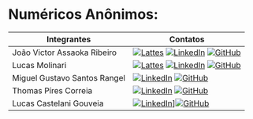 # Numéricos Anônimos:

| Integrantes | Contatos |
|-|-|
| João Victor Assaoka Ribeiro | [![Lattes](https://shields.io/badge/Lattes-000000?style=for-the-badge&logo=lattes&logoColor=white)](http://lattes.cnpq.br/1720255556289414) [![LinkedIn](https://shields.io/badge/LinkedIn-0077B5?style=for-the-badge&logo=linkedin&logoColor=white)](https://www.linkedin.com/in/assaoka/) [![GitHub](https://shields.io/badge/GitHub-181717?style=for-the-badge&logo=github&logoColor=white)](https://github.com/Assaoka) |
| Lucas Molinari | [![Lattes](https://shields.io/badge/Lattes-000000?style=for-the-badge&logo=lattes&logoColor=white)](http://lattes.cnpq.br/3863110880184485) [![LinkedIn](https://shields.io/badge/LinkedIn-0077B5?style=for-the-badge&logo=linkedin&logoColor=white)](https://www.linkedin.com/in/lucas-molinari-dev/) [![GitHub](https://shields.io/badge/GitHub-181717?style=for-the-badge&logo=github&logoColor=white)](https://github.com/molhinari) |
| Miguel Gustavo Santos Rangel | [![LinkedIn](https://shields.io/badge/LinkedIn-0077B5?style=for-the-badge&logo=linkedin&logoColor=white)]([https://www.linkedin.com/in/assaoka/](https://www.linkedin.com/in/miguel-rangel-534218217/)) [![GitHub](https://shields.io/badge/GitHub-181717?style=for-the-badge&logo=github&logoColor=white)](https://github.com/mr-miguelrangel) |
| Thomas Píres Correia | [![LinkedIn](https://shields.io/badge/LinkedIn-0077B5?style=for-the-badge&logo=linkedin&logoColor=white)]([https://www.linkedin.com/in/assaoka/](https://www.linkedin.com/in/thomas-pires-correia-84ab55226/)) [![GitHub](https://shields.io/badge/GitHub-181717?style=for-the-badge&logo=github&logoColor=white)](https://github.com/Th0m4sma) |
| Lucas Castelani Gouveia | [![LinkedIn](https://shields.io/badge/LinkedIn-0077B5?style=for-the-badge&logo=linkedin&logoColor=white)](https://www.linkedin.com/in/lucas-castelani-gouveia-422a8a224/)][![GitHub](https://shields.io/badge/GitHub-181717?style=for-the-badge&logo=github&logoColor=white)](https://github.com/LucasCG18) |
